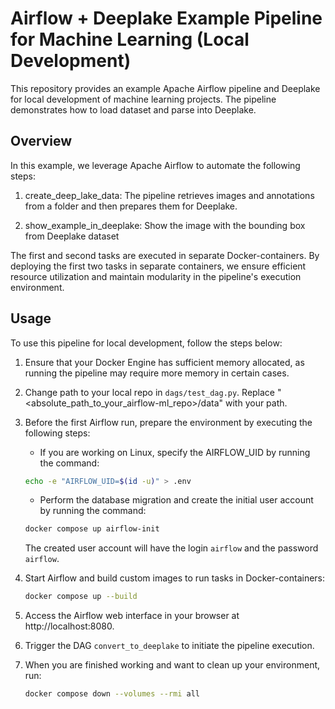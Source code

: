 # Airflow + Deeplake Example Pipeline for Machine Learning (Local Development)

This repository provides an example Apache Airflow pipeline and Deeplake for local development of machine learning projects. The pipeline demonstrates how to load dataset and parse into Deeplake.

## Overview
In this example, we leverage Apache Airflow to automate the following steps:

1. create_deep_lake_data: The pipeline retrieves images and annotations from a folder and then prepares them for Deeplake.

2. show_example_in_deeplake: Show the image with the bounding box from Deeplake dataset

The first and second tasks are executed in separate Docker-containers. By deploying the first two tasks in separate containers, we ensure efficient resource utilization and maintain modularity in the pipeline's execution environment. 

## Usage
To use this pipeline for local development, follow the steps below:

1. Ensure that your Docker Engine has sufficient memory allocated, as running the pipeline may require more memory in certain cases.

2. Сhange path to your local repo in `dags/test_dag.py`. Replace "<absolute_path_to_your_airflow-ml_repo>/data" with your path.

3. Before the first Airflow run, prepare the environment by executing the following steps:

    - If you are working on Linux, specify the AIRFLOW_UID by running the command:

    ```bash
    echo -e "AIRFLOW_UID=$(id -u)" > .env
    ```
    - Perform the database migration and create the initial user account by running the command:

    ```bash
    docker compose up airflow-init
    ```
    The created user account will have the login `airflow` and the password `airflow`.

4. Start Airflow and build custom images to run tasks in Docker-containers:

    ```bash
    docker compose up --build
    ```

5. Access the Airflow web interface in your browser at http://localhost:8080.

6. Trigger the DAG `convert_to_deeplake` to initiate the pipeline execution.

7. When you are finished working and want to clean up your environment, run:

    ```bash
    docker compose down --volumes --rmi all
    ```
